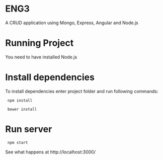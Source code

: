 # ENG3

A CRUD application using Mongo, Express, Angular and  Node.js

# Running Project

You need to have installed Node.js

# Install dependencies

To install dependencies enter project folder and run following commands:

     npm install

     bower install

# Run server

     npm start

  See what happens at http://localhost:3000/
